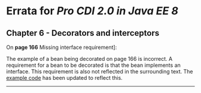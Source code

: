 # Errata for *Pro CDI 2.0 in Java EE 8*

## Chapter 6 - Decorators and interceptors 

On **page 166** Missing interface requirement]:
 
The example of a bean being decorated on page 166 is incorrect. A requirement for a bean to be decorated is that the bean implements an interface. 
This requirement is also not reflected in the surrounding text. The [example code](chapter6-decorators-and-interceptors/166-greeting-decorator-bean) 
has been updated to reflect this. 

***

